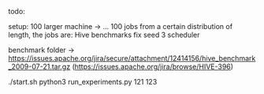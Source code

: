 todo:

setup:
100 larger machine -> ...
100 jobs from a certain distribution of length, the jobs are: Hive benchmarks
fix seed
3 scheduler


benchmark folder -> https://issues.apache.org/jira/secure/attachment/12414156/hive_benchmark_2009-07-21.tar.gz (https://issues.apache.org/jira/browse/HIVE-396)

./start.sh
python3 run_experiments.py 121 123
